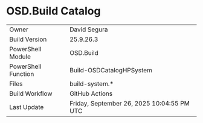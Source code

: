 ﻿# OSD.Build Catalog

| | |
|-|-|
| Owner | David Segura |
| Build Version | 25.9.26.3 |
| PowerShell Module | OSD.Build |
| PowerShell Function | Build-OSDCatalogHPSystem |
| Files | build-system.* |
| Build Workflow | GitHub Actions |
| Last Update | Friday, September 26, 2025 10:04:55 PM UTC |
